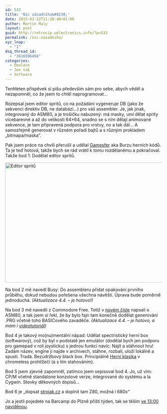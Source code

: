 ```yaml
---
id: 533
title: 'Nic zásadního&#8230;'
date: 2015-03-22T11:28:40+01:00
author: Martin Maly
layout: post
guid: http://retrocip.uelectronics.info/?p=533
permalink: /nic-zasadniho/
xyz_lnap:
  - "1"
dsq_thread_id:
  - "3616596456"
categories:
  - Emulace
  - Jen tak
  - Software
---
```

Tenhleten příspěvek si píšu především sám pro sebe, abych věděl a nezapomněl, co že jsem to chtěl naprogramovat&#8230;

<!--more-->

Rozepsal jsem editor spritů, co na požádání vygeneruje DB (jako že sekvenci direktiv DB, ne databázi&#8230;) pro váš assembler. Je, jak jinak, integrovaný do ASM80, a je trošičku nabuzený: má masky, umí dělat sprity vícebarevné a až do velikosti 64&#215;64, snadno se s ním dělají animované sekvence, je tam připravená podpora pro vrstvy, no a tak dál&#8230; A samozřejmě generovat v různém pořadí bajtů a s různým prokladem &#8222;bitmapa/maska&#8220;.

Pak jsem práce na chvíli přerušil a udělal [Gamesfer](http://gamesfer.com) aka Burzu herních kódů. Ta je teď hotová, takže bych se rád vrátil k tomu rozdělanému a pokračoval. Takže bod 1: Dodělat editor spritů.

<img loading="lazy" class="aligncenter size-medium wp-image-534" src="http://retrocip.uelectronics.info/wp-content/uploads/sites/6/2015/03/screenshot-localhost-2015-03-22-11-26-45-650x386.png" alt="Editor spritů" width="650" height="386" srcset="https://retrocip.cz/wp-content/uploads/sites/6/2015/03/screenshot-localhost-2015-03-22-11-26-45-650x386.png 650w, https://retrocip.cz/wp-content/uploads/sites/6/2015/03/screenshot-localhost-2015-03-22-11-26-45-1024x608.png 1024w, https://retrocip.cz/wp-content/uploads/sites/6/2015/03/screenshot-localhost-2015-03-22-11-26-45.png 1128w" sizes="(max-width: 650px) 100vw, 650px" /> 

Na bod 2 mě navedl Busy: Do assembleru přidat opakování prvního průběhu, dokud nebudou pořešena všechna návěští. Úprava bude poměrně jednoduchá. _(Aktualizace 4.4. &#8211; je hotovo!)_

Na bod 3 mě navedli z Commodore Free. Totiž v [novém čísle](http://www.commodorefree.com/magazine/vol9/issue86.html) napsali o ASM80, a tak jsem si řekl, že by bylo fajn tam konečně dodělat generování .PRG včetně toho BASICového zavaděče. _(Aktualizace 4.4. &#8211; je hotovo, a mám i [videotutoriál](https://www.youtube.com/watch?v=LwnarnR5Z-4))_

Bod 4 je takový mo(nu)mentální nápad: Udělat spectristický herní box (softwarový), což by byl v podstatě jen emulátor (dodělal bych jen podporu pro gamepad v roli joysticku) s jednou funkcí navíc: Najít a stáhnout hru! Zadám název, engine ji najde v archivech, stáhne, rozbalí, uloží lokálně a spustí. Tradá. Bezúdržbový black box. Principiálně [Herní klasika](http://herni-klasika.cz/starquake/) v chromeless prohlížeči (a s tím stahováním).

Bod 5 jsem zjevně zapomněl, zatímco jsem sepisoval bod 4. Jo, už vím: CP/M včetně standalone konzolové verze, integrované do systému a la Cygwin. Stovky děkovných dopisů&#8230;

Bod 6 je &#8222;dopsat [strojak.cz](http://strojak.cz) a doplnit tam Z80, možná i 680x&#8220;

Jo a jestli pojedete na Barcamp do Plzně příští týden, tak se těším [ve 13:00 naviděnou](https://plzenskybarcamp.cz/2015/arduino-day).